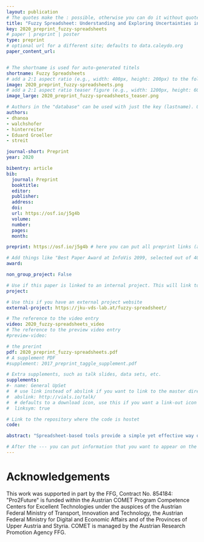 ```yaml
---
layout: publication
# The quotes make the : possible, otherwise you can do it without quotes
title: "Fuzzy Spreadsheet: Understanding and Exploring Uncertainties in Tabular Calculations"
key: 2020_preprint_fuzzy-spreadsheets
# paper | preprint | poster
type: preprint
# optional url for a different site; defaults to data.caleydo.org
paper_content_url:


# The shortname is used for auto-generated titels
shortname: Fuzzy Spreadsheets
# add a 2:1 aspect ratio (e.g., width: 400px, height: 200px) to the folder /assets/images/papers/
image: 2020_preprint_fuzzy-spreadsheets.png
# add a 2:1 aspect ratio teaser figure (e.g., width: 1200px, height: 600px) to the folder /assets/images/papers/
image_large: 2020_preprint_fuzzy-spreadsheets_teaser.png

# Authors in the "database" can be used with just the key (lastname). Others can be written properly.
authors:
- dhanoa
- walchshofer
- hinterreiter
- Eduard Groeller
- streit

journal-short: Preprint
year: 2020

bibentry: article
bib:
  journal: Preprint
  booktitle:
  editor:
  publisher:
  address:
  doi:
  url: https://osf.io/j5g4b
  volume:
  number:
  pages:
  month:

preprint: https://osf.io/j5g4b # here you can put all preprint links (arxiv.org, osf.io,...)

# Add things like "Best Paper Award at InfoVis 2099, selected out of 4000 submissions"
award:

non_group_project: False

# Use if this paper is linked to an internal project. This will link to the project site
project:

# Use this if you have an external project website
external-project: https://jku-vds-lab.at/fuzzy-spreadsheet/

# The reference to the video entry
video: 2020_fuzzy-spreadsheets_video
# The reference to the preview video entry
#preview-video:

# the prerint
pdf: 2020_preprint_fuzzy-spreadsheets.pdf
# A supplement PDF
#supplement: 2017_preprint_taggle_supplement.pdf

# Extra supplements, such as talk slides, data sets, etc.
supplements:
#- name: General UpSet
#  # use link instead of abslink if you want to link to the master directory
#  abslink: http://vials.io/talk/
#  # defaults to a download icon, use this if you want a link-out icon
#  linksym: true

# Link to the repository where the code is hostet
code:

abstract: "Spreadsheet-based tools provide a simple yet effective way of calculating values, which makes them the number-one choice for building and formalizing simple models for budget planning and many other applications. A cell in a spreadsheet holds one specific value and gives a discrete, overprecise view of the underlying model. Therefore, spreadsheets are of limited use when investigating the immanent uncertainties of such models and answering what-if questions. Existing extensions typically require a complex modelling process that cannot be smoothly embedded in a tabular layout. In Fuzzy Spreadsheet, a cell can hold and display a distribution of values. This integrated uncertainty handling immediately conveys sensitivity and robustness information. The fuzzification of the cells enables calculations not only with precise values but with distributions, and probabilities. We conservatively added and carefully crafted visuals to maintain the look and feel of traditional spreadsheet while facilitating what-if analyses. Given a user-specified reference cell, Fuzzy Spreadsheet automatically extracts and visualizes contextually relevant information, such as impact, uncertainty, and degree of neighborhood, for the selected and related cells. To evaluate its usability and the perceived mental effort required, we conducted a user study. The results show that our approach outperforms traditional spreadsheets in terms of answer correctness, response time, and perceived mental effort for almost all tasks tested."

# After the --- you can put information that you want to appear on the website using markdown formatting or HTML. A good example are acknowledgements, extra references, an erratum, etc.
---
```



# Acknowledgements

This work was supported in part by the FFG, Contract No. 854184: "Pro2Future" is funded within the Austrian COMET Program Competence Centers for Excellent Technologies under the auspices of the Austrian Federal Ministry of Transport, Innovation and Technology, the Austrian Federal Ministry for Digital and Economic Affairs and of the Provinces of Upper Austria and Styria. COMET is managed by the Austrian Research Promotion Agency FFG.